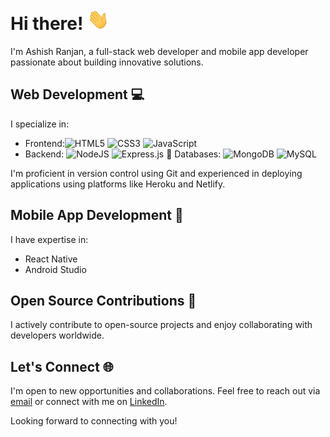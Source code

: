 # Hi there!  <img src="https://raw.githubusercontent.com/ABSphreak/ABSphreak/master/gifs/Hi.gif" width="35">

I'm Ashish Ranjan, a full-stack web developer and mobile app developer passionate about building innovative solutions.

## Web Development 💻

I specialize in:

- Frontend:![HTML5](https://img.shields.io/badge/html5-%23E34F26.svg?style=for-the-badge&logo=html5&logoColor=white) 
![CSS3](https://img.shields.io/badge/css3-%231572B6.svg?style=for-the-badge&logo=css3&logoColor=white) 
![JavaScript](https://img.shields.io/badge/javascript-%23323330.svg?style=for-the-badge&logo=javascript&logoColor=%23F7DF1E) 
- Backend: ![NodeJS](https://img.shields.io/badge/node.js-6DA55F?style=for-the-badge&logo=node.js&logoColor=white) ![Express.js](https://img.shields.io/badge/express.js-%23404d59.svg?style=for-the-badge&logo=express&logoColor=%2361DAFB) 
💾 Databases: ![MongoDB](https://img.shields.io/badge/MongoDB-%234ea94b.svg?style=for-the-badge&logo=mongodb&logoColor=white) ![MySQL](https://img.shields.io/badge/mysql-%2300f.svg?style=for-the-badge&logo=mysql&logoColor=white)

I'm proficient in version control using Git and experienced in deploying applications using platforms like Heroku and Netlify.

## Mobile App Development 📱

I have expertise in:

- React Native
- Android Studio


## Open Source Contributions 🚀

I actively contribute to open-source projects and enjoy collaborating with developers worldwide.

## Let's Connect 🌐

I'm open to new opportunities and collaborations. Feel free to reach out via [email](mailto:your.cseashishranjan@gmail.com) or connect with me on [LinkedIn](https://www.linkedin.com/in/ashish-ranjan-04aa41217).

Looking forward to connecting with you!

